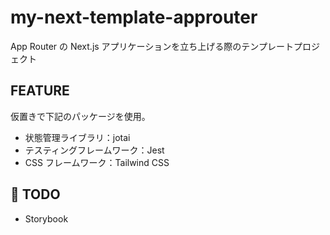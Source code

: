 # my-next-template-approuter

App Router の Next.js アプリケーションを立ち上げる際のテンプレートプロジェクト

## FEATURE

仮置きで下記のパッケージを使用。

- 状態管理ライブラリ：jotai
- テスティングフレームワーク：Jest
- CSS フレームワーク：Tailwind CSS

## 🚧 TODO

- Storybook
